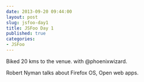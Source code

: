 ```yaml
---
date: 2013-09-20 09:44:00
layout: post
slug: jsfoo-day1
title: JSFoo Day 1
published: true
categories:
- JSFoo
---
```


Biked 20 kms to the venue. with @phoenixwizard.

Robert Nyman talks about Firefox OS, Open web apps.
